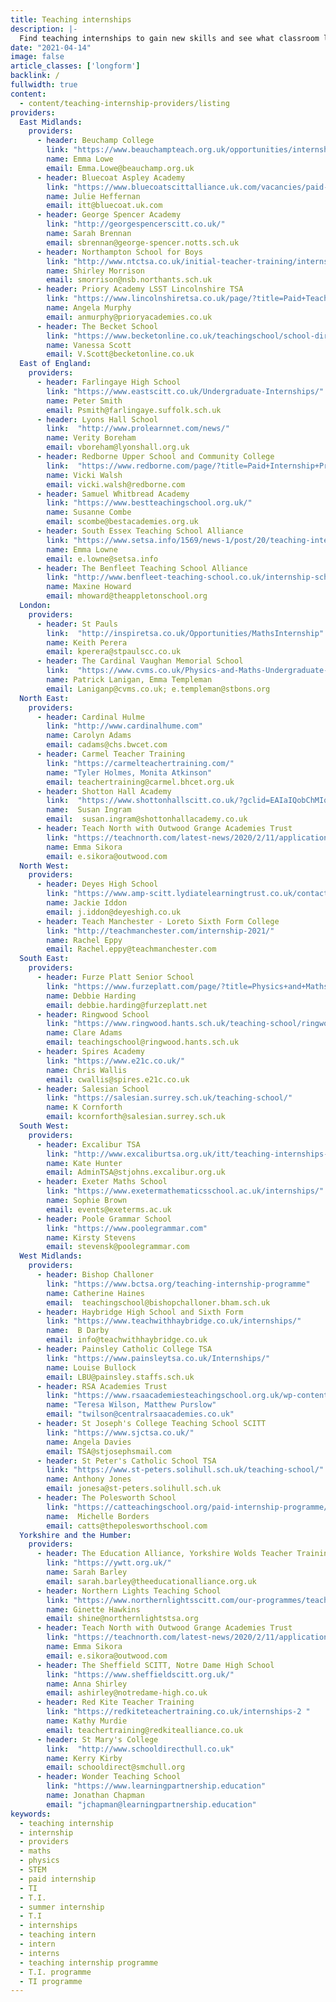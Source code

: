 ```yaml
---
title: Teaching internships
description: |-
  Find teaching internships to gain new skills and see what classroom life is like for £300 per week. Explore languages, computing, maths and physics internships.
date: "2021-04-14"
image: false
article_classes: ['longform']
backlink: /
fullwidth: true
content:
  - content/teaching-internship-providers/listing
providers:
  East Midlands:
    providers:
      - header: Beuchamp College
        link: "https://www.beauchampteach.org.uk/opportunities/internships/"
        name: Emma Lowe
        email: Emma.Lowe@beauchamp.org.uk
      - header: Bluecoat Aspley Academy
        link: "https://www.bluecoatscittalliance.uk.com/vacancies/paid-graduate-internship/"
        name: Julie Heffernan
        email: itt@bluecoat.uk.com
      - header: George Spencer Academy
        link: "http://georgespencerscitt.co.uk/"
        name: Sarah Brennan
        email: sbrennan@george-spencer.notts.sch.uk
      - header: Northampton School for Boys
        link: "http://www.ntctsa.co.uk/initial-teacher-training/internship-programme/"
        name: Shirley Morrison
        email: smorrison@nsb.northants.sch.uk
      - header: Priory Academy LSST Lincolnshire TSA
        link: "https://www.lincolnshiretsa.co.uk/page/?title=Paid+Teaching+Internship+Programme&pid=269"
        name: Angela Murphy
        email: anmurphy@prioryacademies.co.uk
      - header: The Becket School
        link: "https://www.becketonline.co.uk/teachingschool/school-direct-teacher-training/applications-3-copy/"
        name: Vanessa Scott
        email: V.Scott@becketonline.co.uk
  East of England:
    providers:
      - header: Farlingaye High School
        link: "https://www.eastscitt.co.uk/Undergraduate-Internships/"
        name: Peter Smith
        email: Psmith@farlingaye.suffolk.sch.uk
      - header: Lyons Hall School
        link:  "http://www.prolearnnet.com/news/"
        name: Verity Boreham
        email: vboreham@lyonshall.org.uk
      - header: Redborne Upper School and Community College
        link:  "https://www.redborne.com/page/?title=Paid+Internship+Programme+SUMMER+2021&pid=179"
        name: Vicki Walsh
        email: vicki.walsh@redborne.com
      - header: Samuel Whitbread Academy
        link: "https://www.bestteachingschool.org.uk/"
        name: Susanne Combe
        email: scombe@bestacademies.org.uk
      - header: South Essex Teaching School Alliance
        link: "https://www.setsa.info/1569/news-1/post/20/teaching-internship-2021"
        name: Emma Lowne
        email: e.lowne@setsa.info
      - header: The Benfleet Teaching School Alliance
        link: "http://www.benfleet-teaching-school.co.uk/internship-scheme/"
        name: Maxine Howard
        email: mhoward@theappletonschool.org
  London:
    providers:
      - header: St Pauls
        link:  "http://inspiretsa.co.uk/Opportunities/MathsInternship"
        name: Keith Perera
        email: kperera@stpaulscc.co.uk 
      - header: The Cardinal Vaughan Memorial School
        link:  "https://www.cvms.co.uk/Physics-and-Maths-Undergraduate-Summer-Internship-/"
        name: Patrick Lanigan, Emma Templeman
        email: Laniganp@cvms.co.uk; e.templeman@stbons.org
  North East:
    providers:
      - header: Cardinal Hulme
        link: "http://www.cardinalhume.com"
        name: Carolyn Adams
        email: cadams@chs.bwcet.com
      - header: Carmel Teacher Training
        link: "https://carmelteachertraining.com/"
        name: "Tyler Holmes, Monita Atkinson"
        email: teachertraining@carmel.bhcet.org.uk
      - header: Shotton Hall Academy
        link:  "https://www.shottonhallscitt.co.uk/?gclid=EAIaIQobChMIqtPx9uLD7wIVjpntCh3hVQCtEAAYASAAEgLoq_D_BwE"
        name:  Susan Ingram
        email:  susan.ingram@shottonhallacademy.co.uk
      - header: Teach North with Outwood Grange Academies Trust
        link: "https://teachnorth.com/latest-news/2020/2/11/applications-open-for-oie-teaching-internship-programme?rq=internships"
        name: Emma Sikora
        email: e.sikora@outwood.com
  North West:
    providers:
      - header: Deyes High School
        link: "https://www.amp-scitt.lydiatelearningtrust.co.uk/contact/the-stem-internship/"
        name: Jackie Iddon
        email: j.iddon@deyeshigh.co.uk
      - header: Teach Manchester - Loreto Sixth Form College
        link: "http://teachmanchester.com/internship-2021/"
        name: Rachel Eppy
        email: Rachel.eppy@teachmanchester.com
  South East:
    providers:
      - header: Furze Platt Senior School
        link: "https://www.furzeplatt.com/page/?title=Physics+and+Maths+Internships&pid=536"
        name: Debbie Harding
        email: debbie.harding@furzeplatt.net
      - header: Ringwood School
        link: "https://www.ringwood.hants.sch.uk/teaching-school/ringwood-school-teaching-alliance-paid-internships/"
        name: Clare Adams
        email: teachingschool@ringwood.hants.sch.uk
      - header: Spires Academy
        link: "https://www.e21c.co.uk/"
        name: Chris Wallis
        email: cwallis@spires.e21c.co.uk
      - header: Salesian School
        link: "https://salesian.surrey.sch.uk/teaching-school/"
        name: K Cornforth
        email: kcornforth@salesian.surrey.sch.uk
  South West:
    providers:
      - header: Excalibur TSA
        link: "http://www.excaliburtsa.org.uk/itt/teaching-internships-summer-2021/"
        name: Kate Hunter
        email: AdminTSA@stjohns.excalibur.org.uk
      - header: Exeter Maths School
        link: "https://www.exetermathematicsschool.ac.uk/internships/"
        name: Sophie Brown
        email: events@exeterms.ac.uk
      - header: Poole Grammar School
        link: "https://www.poolegrammar.com"
        name: Kirsty Stevens
        email: stevensk@poolegrammar.com
  West Midlands:
    providers:
      - header: Bishop Challoner
        link: "https://www.bctsa.org/teaching-internship-programme"
        name: Catherine Haines
        email:  teachingschool@bishopchalloner.bham.sch.uk
      - header: Haybridge High School and Sixth Form
        link: "https://www.teachwithhaybridge.co.uk/internships/"
        name:  B Darby
        email: info@teachwithhaybridge.co.uk
      - header: Painsley Catholic College TSA
        link: "https://www.painsleytsa.co.uk/Internships/"
        name: Louise Bullock
        email: LBU@painsley.staffs.sch.uk
      - header: RSA Academies Trust
        link: "https://www.rsaacademiesteachingschool.org.uk/wp-content/uploads/2021/03/TSA-Flyer-New.pdf"
        name: "Teresa Wilson, Matthew Purslow"
        email: "twilson@centralrsaacademies.co.uk"
      - header: St Joseph's College Teaching School SCITT
        link: "https://www.sjctsa.co.uk/"
        name: Angela Davies
        email: TSA@stjosephsmail.com
      - header: St Peter's Catholic School TSA
        link: "https://www.st-peters.solihull.sch.uk/teaching-school/"
        name: Anthony Jones
        email: jonesa@st-peters.solihull.sch.uk
      - header: The Polesworth School
        link: "https://catteachingschool.org/paid-internship-programme/"
        name:  Michelle Borders
        email: catts@thepolesworthschool.com
  Yorkshire and the Humber:
    providers:
      - header: The Education Alliance, Yorkshire Wolds Teacher Training
        link: "https://ywtt.org.uk/"
        name: Sarah Barley
        email: sarah.barley@theeducationalliance.org.uk
      - header: Northern Lights Teaching School
        link: "https://www.northernlightsscitt.com/our-programmes/teaching-internships1/"
        name: Ginette Hawkins
        email: shine@northernlightstsa.org
      - header: Teach North with Outwood Grange Academies Trust
        link: "https://teachnorth.com/latest-news/2020/2/11/applications-open-for-oie-teaching-internship-programme"
        name: Emma Sikora
        email: e.sikora@outwood.com
      - header: The Sheffield SCITT, Notre Dame High School
        link: "https://www.sheffieldscitt.org.uk/"
        name: Anna Shirley
        email: ashirley@notredame-high.co.uk
      - header: Red Kite Teacher Training
        link: "https://redkiteteachertraining.co.uk/internships-2 "
        name: Kathy Murdie
        email: teachertraining@redkitealliance.co.uk
      - header: St Mary's College
        link:  "http://www.schooldirecthull.co.uk"
        name: Kerry Kirby
        email: schooldirect@smchull.org
      - header: Wonder Teaching School
        link: "https://www.learningpartnership.education"
        name: Jonathan Chapman
        email: "jchapman@learningpartnership.education"
keywords:
  - teaching internship
  - internship
  - providers
  - maths
  - physics
  - STEM
  - paid internship
  - TI
  - T.I.
  - summer internship
  - T.I
  - internships
  - teaching intern
  - intern
  - interns
  - teaching internship programme
  - T.I. programme
  - TI programme
---
```

